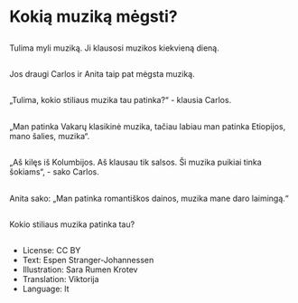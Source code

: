 # Kokią muziką mėgsti?

##
Tulima myli muziką. Ji klausosi muzikos kiekvieną dieną.

##
Jos draugi Carlos ir Anita taip pat mėgsta muziką.

##
„Tulima, kokio stiliaus muzika tau patinka?“ - klausia Carlos.

##
„Man patinka Vakarų klasikinė muzika, tačiau labiau man patinka Etiopijos, mano šalies, muzika“.

##
„Aš kilęs iš Kolumbijos. Aš klausau tik salsos. Ši muzika puikiai tinka šokiams“, - sako Carlos.

##
Anita sako: „Man patinka romantiškos dainos, muzika mane daro laimingą.“

##
Kokio stiliaus muzika patinka tau?

##
* License: CC BY
* Text: Espen Stranger-Johannessen
* Illustration: Sara Rumen Krotev
* Translation: Viktorija
* Language: lt
